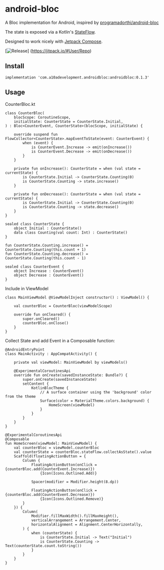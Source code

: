 # android-bloc
A Bloc implementation for Android, inspired by [programadorthi/android-bloc](https://github.com/programadorthi/android-bloc)

The state is exposed via a Kotlin's [StateFlow](https://developer.android.com/kotlin/flow/stateflow-and-sharedflow).

Designed to work nicely with [Jetpack Compose](https://developer.android.com/jetpack/compose).

[![Release](https://jitpack.io/v/User/Repo.svg)]
(https://jitpack.io/#User/Repo)

## Install
```
implementation 'com.a10adevelopment.androidbloc:androidbloc:0.1.3'
```

## Usage
CounterBloc.kt
```
class CounterBloc(  
    blocScope: CoroutineScope,  
    initialState: CounterState = CounterState.Initial,  
) : Bloc<CounterEvent, CounterState>(blocScope, initialState) {  
  
    override suspend fun FlowCollector<CounterState>.mapEventToState(event: CounterEvent) {  
        when (event) {  
            is CounterEvent.Increase -> emit(onIncrease())  
            is CounterEvent.Decrease -> emit(onDecrease())  
        }  
    }  
  
    private fun onIncrease(): CounterState = when (val state = currentState) {  
        is CounterState.Initial -> CounterState.Counting(0)  
        is CounterState.Counting -> state.increase()  
    }  
  
    private fun onDecrease(): CounterState = when (val state = currentState) {  
        is CounterState.Initial -> CounterState.Counting(0)  
        is CounterState.Counting -> state.decrease()  
    }  
}  
  
sealed class CounterState {  
    object Initial : CounterState()  
    data class Counting(val count: Int) : CounterState()  
}  
  
fun CounterState.Counting.increase() = CounterState.Counting(this.count + 1)  
fun CounterState.Counting.decrease() = CounterState.Counting(this.count - 1)  
  
sealed class CounterEvent {  
    object Increase : CounterEvent()  
    object Decrease : CounterEvent()  
}
```

Include in ViewModel
```
class MainViewModel @ViewModelInject constructor() : ViewModel() {  
  
    val counterBloc = CounterBloc(viewModelScope)  
  
    override fun onCleared() {  
        super.onCleared()  
        counterBloc.onClose()  
    }  
}
```

Collect State and add Event in a Composable function:

```
@AndroidEntryPoint
class MainActivity : AppCompatActivity() {

    private val viewModel: MainViewModel by viewModels()

    @ExperimentalCoroutinesApi
    override fun onCreate(savedInstanceState: Bundle?) {
        super.onCreate(savedInstanceState)
        setContent {
            KotlinBlocTheme {
                // A surface container using the 'background' color from the theme
                Surface(color = MaterialTheme.colors.background) {
                    HomeScreen(viewModel)
                }
            }
        }
    }
}
  
@ExperimentalCoroutinesApi
@Composable
fun HomeScreen(viewModel: MainViewModel) {
    val counterBloc = viewModel.counterBloc
    val counterState = counterBloc.stateFlow.collectAsState().value
    Scaffold(floatingActionButton = {
        Column {
            FloatingActionButton(onClick = {counterBloc.add(CounterEvent.Increase)}) 
                {Icon(Icons.Outlined.Add)}

            Spacer(modifier = Modifier.height(8.dp))

            FloatingActionButton(onClick = {counterBloc.add(CounterEvent.Decrease)}) 
                {Icon(Icons.Outlined.Remove)}
        }
    }) {
        Column(
            Modifier.fillMaxWidth().fillMaxHeight(),
            verticalArrangement = Arrangement.Center,
            horizontalAlignment = Alignment.CenterHorizontally,
        ) {
            when (counterState) {
                is CounterState.Initial -> Text("Initial")
                is CounterState.Counting -> Text(counterState.count.toString())
            }
        }
    }
}
 ```